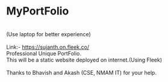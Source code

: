 # MyPortFolio
<br>(Use laptop for better experience)<br>
<br> Link:- https://sujanth.on.fleek.co/
<br> Professional Unique PortFolio.
<br>This will be a static website deployed on internet.(Using Fleek)
<br><br>
Thanks to Bhavish and Akash (CSE, NMAM IT) for your help.

